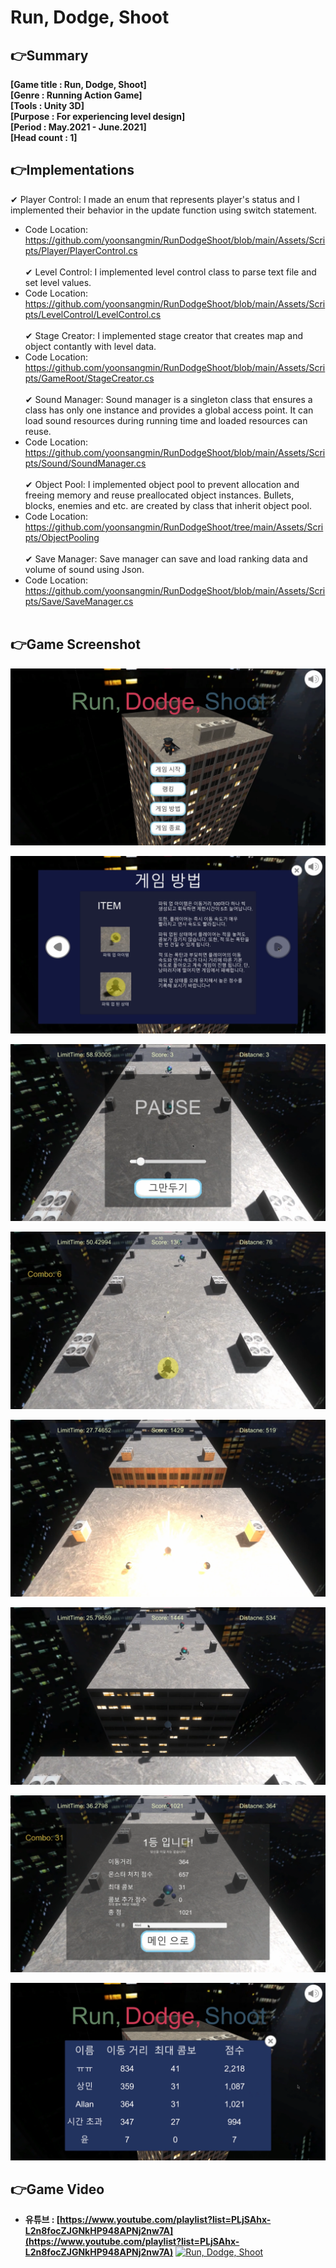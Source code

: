 # Run, Dodge, Shoot

## 👉Summary

**[Game title :  Run, Dodge, Shoot]**  
**[Genre      :  Running Action Game]**  
**[Tools      :  Unity 3D]**  
**[Purpose    :  For experiencing level design]**  
**[Period     :  May.2021 - June.2021]**  
**[Head count :  1]**  

## 👉Implementations

✔ Player Control: I made an enum that represents player's status and I implemented their behavior in the update function using switch statement.
* Code Location: https://github.com/yoonsangmin/RunDodgeShoot/blob/main/Assets/Scripts/Player/PlayerControl.cs
<br/><br/>
✔ Level Control: I implemented level control class to parse text file and set level values.
* Code Location: https://github.com/yoonsangmin/RunDodgeShoot/blob/main/Assets/Scripts/LevelControl/LevelControl.cs
<br/><br/>
✔ Stage Creator: I implemented stage creator that creates map and object contantly with level data.
* Code Location: https://github.com/yoonsangmin/RunDodgeShoot/blob/main/Assets/Scripts/GameRoot/StageCreator.cs
<br/><br/>
✔ Sound Manager: Sound manager is a singleton class that ensures a class has only one instance and provides a global access point. It can load sound resources during running time and loaded resources can reuse.
* Code Location: https://github.com/yoonsangmin/RunDodgeShoot/blob/main/Assets/Scripts/Sound/SoundManager.cs
<br/><br/>
✔ Object Pool: I implemented object pool to prevent allocation and freeing memory and reuse preallocated object instances. Bullets, blocks, enemies and etc. are created by class that inherit object pool.
* Code Location: https://github.com/yoonsangmin/RunDodgeShoot/tree/main/Assets/Scripts/ObjectPooling
<br/><br/>
✔ Save Manager: Save manager can save and load ranking data and volume of sound using Json.
* Code Location: https://github.com/yoonsangmin/RunDodgeShoot/blob/main/Assets/Scripts/Save/SaveManager.cs
<br/><br/>
## 👉Game Screenshot

![1.png](Images/1.png)

![2.png](Images/2.png)

![3.png](Images/3.png)

![4.png](Images/4.png)

![5.png](Images/5.png)

![6.png](Images/6.png)

![7.png](Images/7.png)

![8.png](Images/8.png)

## 👉Game Video

- **유튜브 : [https://www.youtube.com/playlist?list=PLjSAhx-L2n8focZJGNkHP948APNj2nw7A](https://www.youtube.com/playlist?list=PLjSAhx-L2n8focZJGNkHP948APNj2nw7A)**
[![Run, Dodge, Shoot](https://img.youtube.com/vi/DevAbZc6Ofs/0.jpg)](https://www.youtube.com/watch?v=DevAbZc6Ofs "Run, Dodge, Shoot")
